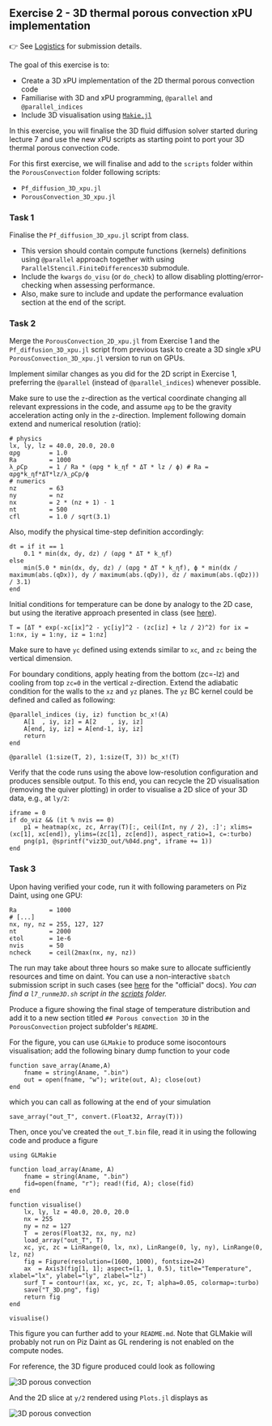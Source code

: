 <!--This file was generated, do not modify it.-->
## Exercise 2 - **3D thermal porous convection xPU implementation**

👉 See [Logistics](/logistics/#submission) for submission details.

The goal of this exercise is to:
- Create a 3D xPU implementation of the 2D thermal porous convection code
- Familiarise with 3D and xPU programming, `@parallel` and `@parallel_indices`
- Include 3D visualisation using [`Makie.jl`](https://docs.makie.org/stable/)

In this exercise, you will finalise the 3D fluid diffusion solver started during lecture 7 and use the new xPU scripts as starting point to port your 3D thermal porous convection code.

For this first exercise, we will finalise and add to the `scripts` folder within the `PorousConvection` folder following scripts:
- `Pf_diffusion_3D_xpu.jl`
- `PorousConvection_3D_xpu.jl`

### Task 1

Finalise the `Pf_diffusion_3D_xpu.jl` script from class.
- This version should contain compute functions (kernels) definitions using `@parallel` approach together with using `ParallelStencil.FiniteDifferences3D` submodule.
- Include the `kwargs` `do_visu` (or `do_check`) to allow disabling plotting/error-checking when assessing performance.
- Also, make sure to include and update the performance evaluation section at the end of the script.

### Task 2

Merge the `PorousConvection_2D_xpu.jl` from Exercise 1 and the `Pf_diffusion_3D_xpu.jl` script from previous task to create a 3D single xPU `PorousConvection_3D_xpu.jl` version to run on GPUs.

Implement similar changes as you did for the 2D script in Exercise 1, preferring the `@parallel` (instead of `@parallel_indices`) whenever possible.

Make sure to use the `z`-direction as the vertical coordinate changing all relevant expressions in the code, and assume `αρg` to be the gravity acceleration acting only in the `z`-direction. Implement following domain extend and numerical resolution (ratio):

````julia:ex1
# physics
lx, ly, lz = 40.0, 20.0, 20.0
αρg        = 1.0
Ra         = 1000
λ_ρCp      = 1 / Ra * (αρg * k_ηf * ΔT * lz / ϕ) # Ra = αρg*k_ηf*ΔT*lz/λ_ρCp/ϕ
# numerics
nz         = 63
ny         = nz
nx         = 2 * (nz + 1) - 1
nt         = 500
cfl        = 1.0 / sqrt(3.1)
````

Also, modify the physical time-step definition accordingly:

````julia:ex2
dt = if it == 1
    0.1 * min(dx, dy, dz) / (αρg * ΔT * k_ηf)
else
    min(5.0 * min(dx, dy, dz) / (αρg * ΔT * k_ηf), ϕ * min(dx / maximum(abs.(qDx)), dy / maximum(abs.(qDy)), dz / maximum(abs.(qDz))) / 3.1)
end
````

Initial conditions for temperature can be done by analogy to the 2D case, but using the iterative approach presented in class (see [here](#towards_3d_thermal_porous_convection)).

````julia:ex3
T = [ΔT * exp(-xc[ix]^2 - yc[iy]^2 - (zc[iz] + lz / 2)^2) for ix = 1:nx, iy = 1:ny, iz = 1:nz]
````

Make sure to have `yc` defined using extends similar to `xc`, and `zc` being the vertical dimension.

For boundary conditions, apply heating from the bottom (zc=-lz) and cooling from top `zc=0` in the vertical `z`-direction. Extend the adiabatic condition for the walls to the `xz` and `yz` planes. The `yz` BC kernel could be defined and called as following:

````julia:ex4
@parallel_indices (iy, iz) function bc_x!(A)
    A[1  , iy, iz] = A[2    , iy, iz]
    A[end, iy, iz] = A[end-1, iy, iz]
    return
end

@parallel (1:size(T, 2), 1:size(T, 3)) bc_x!(T)
````

Verify that the code runs using the above low-resolution configuration and produces sensible output. To this end, you can recycle the 2D visualisation (removing the quiver plotting) in order to visualise a 2D slice of your 3D data, e.g., at `ly/2`:

````julia:ex5
iframe = 0
if do_viz && (it % nvis == 0)
    p1 = heatmap(xc, zc, Array(T)[:, ceil(Int, ny / 2), :]'; xlims=(xc[1], xc[end]), ylims=(zc[1], zc[end]), aspect_ratio=1, c=:turbo)
    png(p1, @sprintf("viz3D_out/%04d.png", iframe += 1))
end
````

### Task 3

Upon having verified your code, run it with following parameters on Piz Daint, using one GPU:

````julia:ex6
Ra         = 1000
# [...]
nx, ny, nz = 255, 127, 127
nt         = 2000
ϵtol       = 1e-6
nvis       = 50
ncheck     = ceil(2max(nx, ny, nz))
````

The run may take about three hours so make sure to allocate sufficiently resources and time on daint. You can use a non-interactive `sbatch` submission script in such cases (see [here](https://user.cscs.ch/access/running/) for the "official" docs). _You can find a `l7_runme3D.sh` script in the [scripts](https://github.com/eth-vaw-glaciology/course-101-0250-00/blob/main/scripts/) folder._

Produce a figure showing the final stage of temperature distribution and add it to a new section titled `## Porous convection 3D` in the `PorousConvection` project subfolder's `README`.

For the figure, you can use `GLMakie` to produce some isocontours visualisation; add the following binary dump function to your code

````julia:ex7
function save_array(Aname,A)
    fname = string(Aname, ".bin")
    out = open(fname, "w"); write(out, A); close(out)
end
````

which you can call as following at the end of your simulation

````julia:ex8
save_array("out_T", convert.(Float32, Array(T)))
````

Then, once you've created the `out_T.bin` file, read it in using the following code and produce a figure

````julia:ex9
using GLMakie

function load_array(Aname, A)
    fname = string(Aname, ".bin")
    fid=open(fname, "r"); read!(fid, A); close(fid)
end

function visualise()
    lx, ly, lz = 40.0, 20.0, 20.0
    nx = 255
    ny = nz = 127
    T  = zeros(Float32, nx, ny, nz)
    load_array("out_T", T)
    xc, yc, zc = LinRange(0, lx, nx), LinRange(0, ly, ny), LinRange(0, lz, nz)
    fig = Figure(resolution=(1600, 1000), fontsize=24)
    ax  = Axis3(fig[1, 1]; aspect=(1, 1, 0.5), title="Temperature", xlabel="lx", ylabel="ly", zlabel="lz")
    surf_T = contour!(ax, xc, yc, zc, T; alpha=0.05, colormap=:turbo)
    save("T_3D.png", fig)
    return fig
end

visualise()
````

This figure you can further add to your `README.md`. Note that GLMakie will probably not run on Piz Daint as GL rendering is not enabled on the compute nodes.

For reference, the 3D figure produced could look as following

![3D porous convection](../assets/literate_figures/l7_ex2_porous_convect.png)

And the 2D slice at `y/2` rendered using `Plots.jl` displays as

![3D porous convection](../assets/literate_figures/l7_ex2_porous_convect_sl.png)


